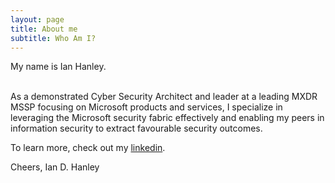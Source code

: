 ```yaml
---
layout: page
title: About me
subtitle: Who Am I?
---
```


My name is Ian Hanley. 

<br/> As a demonstrated Cyber Security Architect and leader at a leading MXDR MSSP focusing on Microsoft products and services, I specialize in leveraging the Microsoft security fabric effectively and enabling my peers in information security to extract favourable security outcomes.  

To learn more, check out my [linkedin](https://www.linkedin.com/in/ianhanley/).

Cheers,
Ian D. Hanley
